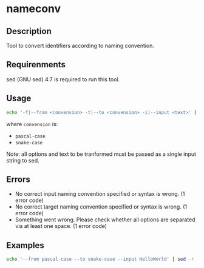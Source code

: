 # nameconv

## Description

Tool to convert identifiers according to naming convention.

## Requirenments

sed (GNU sed) 4.7 is required to run this tool.

## Usage

```bash
echo '-f|--from <convension> -t|--to <convension> -i|--input <text>' | sed -r -f nameconv.sed
```

where `convension` is:

- `pascal-case`
- `snake-case`

Note: all options and text to be tranformed must be passed as a single input string to sed.

## Errors

- No correct input naming convention specified or syntax is wrong. (1 error code)
- No correct target naming convention specified or syntax is wrong. (1 error code)
- Something went wrong. Please check whether all options are separated via at least one space. (1 error code)

## Examples

```bash
echo '--from pascal-case --to snake-case --input HelloWorld' | sed -r -f nameconv.sed
```
